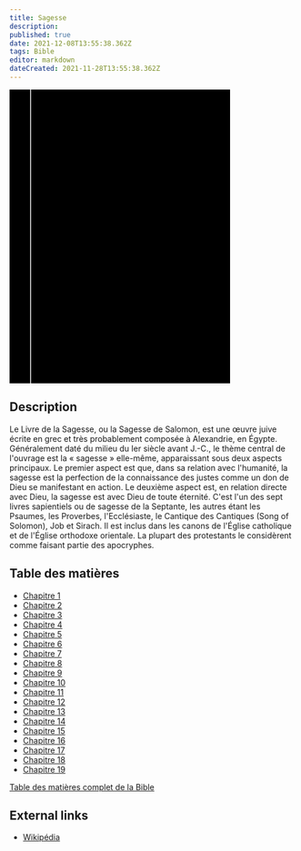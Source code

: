 ```yaml
---
title: Sagesse
description: 
published: true
date: 2021-12-08T13:55:38.362Z
tags: Bible
editor: markdown
dateCreated: 2021-11-28T13:55:38.362Z
---
```


<div class="urantiapedia-book-front urantiapedia-book-bible">
<svg xmlns="http://www.w3.org/2000/svg"
	width="102.6mm" height="136.8mm"
	viewBox="0 0 102.6 136.8" version="1.1">
	<g transform="translate(-7,-5)">
		<rect width="9.6" height="136.8" x="7" y="5" />
		<rect width="96.9" height="136.8" x="17" y="5" />
		<text style="font-size:5px" x="61" y="22">LA BIBLE</text>
		<text style="font-size:4px" x="61" y="125">French Louis Segond Bible, 1910</text>
		<text style="font-size:9px" x="61" y="60">Sagesse</text>
	</g>
</svg>
</div>

## Description


Le Livre de la Sagesse, ou la Sagesse de Salomon, est une œuvre juive écrite en grec et très probablement composée à Alexandrie, en Égypte. Généralement daté du milieu du Ier siècle avant J.-C., le thème central de l'ouvrage est la « sagesse » elle-même, apparaissant sous deux aspects principaux. Le premier aspect est que, dans sa relation avec l'humanité, la sagesse est la perfection de la connaissance des justes comme un don de Dieu se manifestant en action. Le deuxième aspect est, en relation directe avec Dieu, la sagesse est avec Dieu de toute éternité. C'est l'un des sept livres sapientiels ou de sagesse de la Septante, les autres étant les Psaumes, les Proverbes, l'Ecclésiaste, le Cantique des Cantiques (Song of Solomon), Job et Sirach. Il est inclus dans les canons de l'Église catholique et de l'Église orthodoxe orientale. La plupart des protestants le considèrent comme faisant partie des apocryphes. 

## Table des matières

- [Chapitre 1](/fr/Bible/Wisdom_of_Solomon/1)
- [Chapitre 2](/fr/Bible/Wisdom_of_Solomon/2)
- [Chapitre 3](/fr/Bible/Wisdom_of_Solomon/3)
- [Chapitre 4](/fr/Bible/Wisdom_of_Solomon/4)
- [Chapitre 5](/fr/Bible/Wisdom_of_Solomon/5)
- [Chapitre 6](/fr/Bible/Wisdom_of_Solomon/6)
- [Chapitre 7](/fr/Bible/Wisdom_of_Solomon/7)
- [Chapitre 8](/fr/Bible/Wisdom_of_Solomon/8)
- [Chapitre 9](/fr/Bible/Wisdom_of_Solomon/9)
- [Chapitre 10](/fr/Bible/Wisdom_of_Solomon/10)
- [Chapitre 11](/fr/Bible/Wisdom_of_Solomon/11)
- [Chapitre 12](/fr/Bible/Wisdom_of_Solomon/12)
- [Chapitre 13](/fr/Bible/Wisdom_of_Solomon/13)
- [Chapitre 14](/fr/Bible/Wisdom_of_Solomon/14)
- [Chapitre 15](/fr/Bible/Wisdom_of_Solomon/15)
- [Chapitre 16](/fr/Bible/Wisdom_of_Solomon/16)
- [Chapitre 17](/fr/Bible/Wisdom_of_Solomon/17)
- [Chapitre 18](/fr/Bible/Wisdom_of_Solomon/18)
- [Chapitre 19](/fr/Bible/Wisdom_of_Solomon/19)



[Table des matières complet de la Bible](/fr/index/bible)


## External links

- [Wikipédia](https://en.wikipedia.org/wiki/Book_of_Wisdom)